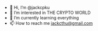 - 👋 Hi, I’m @jackcpku
- 👀 I’m interested in THE CRYPTO WORLD
- 🌱 I’m currently learning everything
- 📫 How to reach me jackcthu@gmail.com

<!---
jackcpku/jackcpku is a ✨ special ✨ repository because its `README.md` (this file) appears on your GitHub profile.
You can click the Preview link to take a look at your changes.
--->
